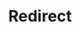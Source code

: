 ---
layout: src/layouts/Redirect.astro
title: Redirect
redirect: /docs/kubernetes/resources/server-side-apply
pubDate:  1000-01-01 #update-this
navSearch: false
navSitemap: false
navMenu: false
---